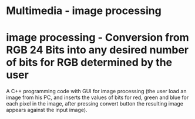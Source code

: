 # Multimedia - image processing 
# image processing - Conversion from RGB 24 Bits into any desired number of bits for RGB determined by the user 
A C++ programming code with GUI for image processing (the user load an image from his PC,
and inserts the values of bits for red, green and blue for each pixel in the image, after pressing convert button the resulting image appears against the input image).

